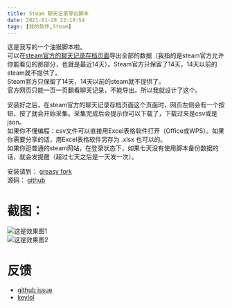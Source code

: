 ```yaml
---
title: Steam 聊天记录导出脚本
date: 2021-01-28 22:19:54
tags: [我的软件,Steam]
---
```


这是我写的一个油猴脚本啦。  
可以在[steam官方的聊天记录存档页面](https://help.steampowered.com/zh-cn/accountdata/GetFriendMessagesLog)导出全部的数据（我指的是steam官方允许你能看见的那部分，也就是最近14天）。Steam官方只保留了14天，14天以前的steam就不提供了。      
Steam官方只保留了14天，14天以前的steam就不提供了。    
官方网页只能一页一页翻看聊天记录，不能导出。所以我就设计了这个。     

安装好之后，在steam官方的聊天记录存档页面这个页面时，网页左侧会有一个按钮，按了就会开始采集。采集完成后会提示你可以下载了，下载过来是csv或是json。   
如果你不懂编程：csv文件可以直接用Excel表格软件打开（Office或WPS）。如果你需要分享的话，用Excel表格软件另存为 .xlsx 也可以的。   
如果你逛普通的steam网站，在登录状态下，如果七天没有使用脚本备份数据的话，就会发提醒（超过七天之后是一天发一次）。    

安装请到： [greasy fork](https://greasyfork.org/scripts/420714-steam-chat-log-export)     
源码： [github](https://github.com/gordonwalkedby/Steam-Chat-Log-Export)    

# 截图： 
![这是效果图1](https://z3.ax1x.com/2021/01/28/y9wj8x.png)   
![这是效果图2](https://z3.ax1x.com/2021/01/28/y9wAjU.png)   

# 反馈
- [github issue](https://github.com/gordonwalkedby/Steam-Chat-Log-Export/issues)   
- [keylol](https://keylol.com/t680475-1-1)   
